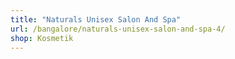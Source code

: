 ```yaml
---
title: "Naturals Unisex Salon And Spa"
url: /bangalore/naturals-unisex-salon-and-spa-4/
shop: Kosmetik
---
```


